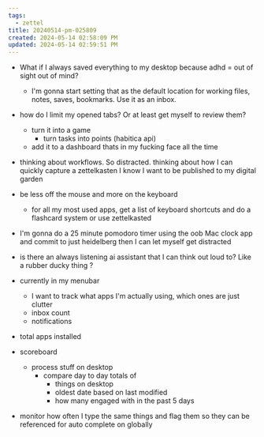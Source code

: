 ```yaml
---
tags:
  - zettel
title: 20240514-pm-025809
created: 2024-05-14 02:58:09 PM
updated: 2024-05-14 02:59:51 PM
---
```

* What if I always saved everything to my desktop because adhd = out of sight out of mind?
	* I'm gonna start setting that as the default location for working files, notes, saves, bookmarks. Use it as an inbox. 
* how do I limit my opened tabs? Or at least get myself to review them? 
	* turn it into a game 
		* turn tasks into points (habitica api)
	* add it to a dashboard thats in my fucking face all the time
* thinking about workflows. So distracted. thinking about how I can quickly capture a zettelkasten I know I want to be published to my digital garden
* be less off the mouse and more on the keyboard 
	* for all my most used apps, get a list of keyboard shortcuts and do a flashcard system or use zettelkasted 
* I'm gonna do a 25 minute pomodoro timer using the oob Mac clock app and commit to just heidelberg then I can let myself get distracted 
* is there an always listening ai assistant that I can think out loud to? Like a rubber ducky thing ? 

* currently in my menubar 
	* I want to track what apps I'm actually using, which ones are just clutter 
	* inbox count 
	* notifications 
* total apps installed 
* scoreboard 
	* process stuff on desktop 
		* compare day to day totals of 
			* things on desktop 
			* oldest date based on last modified 
			* how many engaged with in the past 5 days 

* monitor how often I type the same things and flag them so they can be referenced for auto complete on globally 